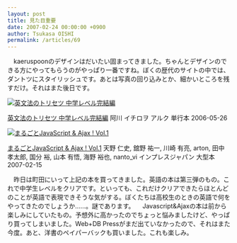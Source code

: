 ```yaml
---
layout: post
title: 見た目重要
date: 2007-02-24 00:00:00 +0900
author: Tsukasa OISHI
permalink: /articles/69
---
```


　kaeruspoonのデザインはだいたい固まってきました。ちゃんとデザインのできる方にやってもらうのがやっぱり一番ですね。ぼくの歴代のサイトの中では、ダントツにスタイリッシュです。あとは写真の回り込みとか、細かいところを残すだけ。それはまた後日です。

 [![英文法のトリセツ 中学レベル完結編](https://images-na.ssl-images-amazon.com/images/I/41WX23QWYZL._SL160_.jpg "英文法のトリセツ 中学レベル完結編")](http://www.amazon.co.jp/%E8%8B%B1%E6%96%87%E6%B3%95%E3%81%AE%E3%83%88%E3%83%AA%E3%82%BB%E3%83%84-%E4%B8%AD%E5%AD%A6%E3%83%AC%E3%83%99%E3%83%AB%E5%AE%8C%E7%B5%90%E7%B7%A8-%E9%98%BF%E5%B7%9D-%E3%82%A4%E3%83%81%E3%83%AD%E3%83%B2/dp/4757410190%3FSubscriptionId%3DAKIAIKJECTBTL3JTYTKA%26tag%3Dkaeruspoon-22%26linkCode%3Dxm2%26camp%3D2025%26creative%3D165953%26creativeASIN%3D4757410190)

 [英文法のトリセツ 中学レベル完結編](http://www.amazon.co.jp/%E8%8B%B1%E6%96%87%E6%B3%95%E3%81%AE%E3%83%88%E3%83%AA%E3%82%BB%E3%83%84-%E4%B8%AD%E5%AD%A6%E3%83%AC%E3%83%99%E3%83%AB%E5%AE%8C%E7%B5%90%E7%B7%A8-%E9%98%BF%E5%B7%9D-%E3%82%A4%E3%83%81%E3%83%AD%E3%83%B2/dp/4757410190%3FSubscriptionId%3DAKIAIKJECTBTL3JTYTKA%26tag%3Dkaeruspoon-22%26linkCode%3Dxm2%26camp%3D2025%26creative%3D165953%26creativeASIN%3D4757410190)
阿川 イチロヲ
アルク
単行本
2006-05-26

 [![まるごとJavaScript &amp; Ajax ! Vol.1](https://images-na.ssl-images-amazon.com/images/I/61KTazJBqCL._SL160_.jpg "まるごとJavaScript &amp; Ajax ! Vol.1")](http://www.amazon.co.jp/%E3%81%BE%E3%82%8B%E3%81%94%E3%81%A8JavaScript-Ajax-Vol-1-%E5%A4%A9%E9%87%8E-%E4%BB%81%E5%8F%B2/dp/4844323644%3FSubscriptionId%3DAKIAIKJECTBTL3JTYTKA%26tag%3Dkaeruspoon-22%26linkCode%3Dxm2%26camp%3D2025%26creative%3D165953%26creativeASIN%3D4844323644)

 [まるごとJavaScript &amp; Ajax ! Vol.1](http://www.amazon.co.jp/%E3%81%BE%E3%82%8B%E3%81%94%E3%81%A8JavaScript-Ajax-Vol-1-%E5%A4%A9%E9%87%8E-%E4%BB%81%E5%8F%B2/dp/4844323644%3FSubscriptionId%3DAKIAIKJECTBTL3JTYTKA%26tag%3Dkaeruspoon-22%26linkCode%3Dxm2%26camp%3D2025%26creative%3D165953%26creativeASIN%3D4844323644)
天野 仁史, 舘野 祐一, 川崎 有亮, arton, 田中 孝太郎, 国分 裕, 山本 有悟, 海野 裕也, nanto\_vi
インプレスジャパン
大型本
2007-02-15

　昨日は町田にいって上記の本を買ってきました。英語の本は第三弾のもの。これで中学生レベルをクリアです。といっても、これだけクリアできたらほとんどのことが英語で表現できそうな気がする。ぼくたちは高校生のときの英語で何をやってきたのでしょうか……。謎であります。
　Javascript&Ajaxの本は前から楽しみにしていたもの。予想外に高かったのでちょっと悩みましたけど、やっぱり買ってしまいました。Web+DB Pressがまだ出ていなかったので、それはまた今度。あと、洋書のペイパーバックも買いました。これも楽しみ。
